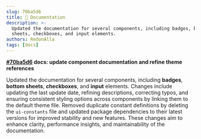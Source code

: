```yaml
---
slug: 70ba5d6
title: 📔 Documentation
description: >-
  Updated the documentation for several components, including badges, bottom
  sheets, checkboxes, and input elements.
authors: RedonAlla
tags: [docs]
---
```


**[#70ba5d6](https://github.com/RedonAlla/flexnative/commit/70ba5d6) docs: update component documentation and refine theme references**

Updated the documentation for several components, including **badges**, **bottom sheets**, **checkboxes**, and **input** elements.
Changes include updating the last update date, refining descriptions, correcting typos, and ensuring consistent styling options across components by linking them to the default theme file.
Removed duplicate constant definitions by deleting the `ui-constants` file and updated package dependencies to their latest versions for improved stability and new features.
These changes aim to enhance clarity, performance insights, and maintainability of the documentation.
